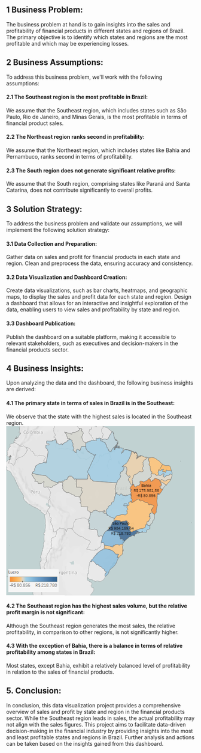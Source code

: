 <h2>1 Business Problem:</h2>
The business problem at hand is to gain insights into the sales and profitability of financial products in different states and regions of Brazil. The primary objective is to identify which states and regions are the most profitable and which may be experiencing losses.

<h2>2 Business Assumptions:</h2>
To address this business problem, we'll work with the following assumptions:

<h4>2.1 The Southeast region is the most profitable in Brazil:</h4>
We assume that the Southeast region, which includes states such as São Paulo, Rio de Janeiro, and Minas Gerais, is the most profitable in terms of financial product sales.

<h4>2.2 The Northeast region ranks second in profitability:</h4>
We assume that the Northeast region, which includes states like Bahia and Pernambuco, ranks second in terms of profitability.

<h4>2.3 The South region does not generate significant relative profits:</h4>
We assume that the South region, comprising states like Paraná and Santa Catarina, does not contribute significantly to overall profits.

<h2>3 Solution Strategy:</h2>
To address the business problem and validate our assumptions, we will implement the following solution strategy:

<h4>3.1 Data Collection and Preparation:</h4>
Gather data on sales and profit for financial products in each state and region.
Clean and preprocess the data, ensuring accuracy and consistency.

<h4>3.2 Data Visualization and Dashboard Creation:</h4>
Create data visualizations, such as bar charts, heatmaps, and geographic maps, to display the sales and profit data for each state and region.
Design a dashboard that allows for an interactive and insightful exploration of the data, enabling users to view sales and profitability by state and region.

<h4>3.3 Dashboard Publication:</h4>
Publish the dashboard on a suitable platform, making it accessible to relevant stakeholders, such as executives and decision-makers in the financial products sector.

<h2>4 Business Insights:</h2>
Upon analyzing the data and the dashboard, the following business insights are derived:

<h4>4.1 The primary state in terms of sales in Brazil is in the Southeast:</h4>
We observe that the state with the highest sales is located in the Southeast region.
<img align="center" alt="4_1" src="https://github.com/cliffpk3/sales_financial_products/blob/main/img/41.png" />

<h4>4.2 The Southeast region has the highest sales volume, but the relative profit margin is not significant:</h4>
Although the Southeast region generates the most sales, the relative profitability, in comparison to other regions, is not significantly higher.

<h4>4.3 With the exception of Bahia, there is a balance in terms of relative profitability among states in Brazil:</h4>
Most states, except Bahia, exhibit a relatively balanced level of profitability in relation to the sales of financial products.

<h2>5. Conclusion:</h2>
In conclusion, this data visualization project provides a comprehensive overview of sales and profit by state and region in the financial products sector. While the Southeast region leads in sales, the actual profitability may not align with the sales figures. This project aims to facilitate data-driven decision-making in the financial industry by providing insights into the most and least profitable states and regions in Brazil. Further analysis and actions can be taken based on the insights gained from this dashboard.
